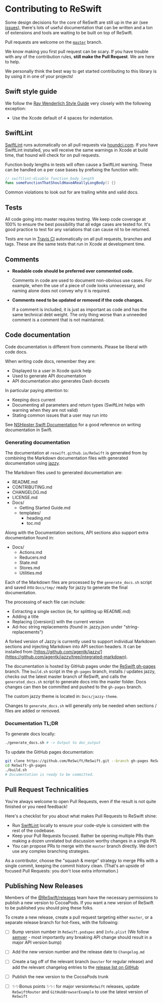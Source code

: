 # Contributing to ReSwift

Some design decisions for the core of ReSwift are still up in the air (see [issues](https://github.com/ReSwift/ReSwift/issues)), there's lots of useful documentation that can be written and a ton of extensions and tools are waiting to be built on top of ReSwift.

Pull requests are welcome on the [`master`](https://github.com/ReSwift/ReSwift) branch.

We know making you first pull request can be scary. If you have trouble with any of the contribution rules, **still make the Pull Request**. We are here to help.

We personally think the best way to get started contributing to this library is by using it in one of your projects!

## Swift style guide

We follow the [Ray Wenderlich Style Guide](https://github.com/raywenderlich/swift-style-guide) very closely with the following exception:

- Use the Xcode default of 4 spaces for indentation.

## SwiftLint

[SwiftLint](https://github.com/realm/SwiftLint) runs automatically on all pull requests via [houndci.com](https://houndci.com/). If you have SwiftLint installed, you will receive the same warnings in Xcode at build time, that hound will check for on pull requests.

Function body lengths in tests will often cause a SwiftLint warning. These can be handled on a per case bases by prefixing the function with:

```swift
// swiftlint:disable function_body_length
func someFunctionThatShouldHaveAReallyLongBody() {}
```

Common violations to look out for are trailing white and valid docs.

## Tests

All code going into master requires testing. We keep code coverage at 100% to ensure the best possibility that all edge cases are tested for. It's good practice to test for any variations that can cause nil to be returned.

Tests are run in [Travis CI](https://travis-ci.org/ReSwift/ReSwift) automatically on all pull requests, branches and tags. These are the same tests that run in Xcode at development time.

## Comments

- **Readable code should be preferred over commented code.**

    Comments in code are used to document non-obvious use cases. For example, when the use of a piece of code looks unnecessary, and naming alone does not convey why it is required.

- **Comments need to be updated or removed if the code changes.**

    If a comment is included, it is just as important as code and has the same technical debt weight. The only thing worse than a unneeded comment is a comment that is not maintained.

## Code documentation

Code documentation is different from comments. Please be liberal with code docs.

When writing code docs, remember they are:

- Displayed to a user in Xcode quick help
- Used to generate API documentation
- API documentation also generates Dash docsets

In particular paying attention to:

- Keeping docs current
- Documenting all parameters and return types (SwiftLint helps with warning when they are not valid)
- Stating common issues that a user may run into

See [NSHipster Swift Documentation](http://nshipster.com/swift-documentation/) for a good reference on writing documentation in Swift.

### Generating documentation

The documentation at `reswift.github.io/ReSwift` is generated from by combining the Markdown documentation files with generated documentation using [jazzy](https://github.com/realm/jazzy).

The Markdown files used to generated documentation are:

- README.md
- CONTRIBUTING.md
- CHANGELOG.md
- LICENSE.md
- Docs/
    - Getting Started Guide.md
    - templates/
        - heading.md
        - toc.md

Along with the Documentation sections, API sections also support extra documentation found in:

- Docs/
    - Actions.md
    - Reducers.md
    - State.md
    - Stores.md
    - Utilities.md

Each of the Markdown files are processed by the `generate_docs.sh` script and saved into `Docs/tmp/` ready for jazzy to generate the final documentation.

The processing of each file can include:

- Extracting a single section (ie, for splitting up README.md)
- Adding a title
- Replacing \{\{version\}\} with the current version
- Ad-hoc string replacements (found in .jazzy.json under "string-replacements")

A forked version of Jazzy is currently used to support individual Markdown sections and injecting Markdown into API section headers. It can be installed from [https://github.com/agentk/jazzy/](https://github.com/agentk/jazzy/tree/integrated-markdown).

The documentation is hosted by GitHub pages under the [ReSwift gh-pages](https://github.com/ReSwift/ReSwift/tree/gh-pages) branch. The `build.sh` script in the `gh-pages` branch, installs / updates jazzy, checks out the latest master branch of ReSwift, and calls the `generated_docs.sh` script to generate docs into the master folder. Docs changes can then be committed and pushed to the `gh-pages` branch.

The custom jazzy theme is located in: `Docs/jazzy-theme`.

Changes to `generate_docs.sh` will generally only be needed when sections / files are added or removed.

### Documentation TL;DR

To generate docs locally:

```bash
./generate_docs.sh # -> Output to doc_output
```

To update the GitHub pages documentation:

```bash
git clone https://github.com/ReSwift/ReSwift.git --branch gh-pages ReSwift-gh-pages
cd ReSwift-gh-pages
./build.sh
# Documentation is ready to be committed.
```

## Pull Request Technicalities

You're always welcome to open Pull Requests, even if the result is not quite finished or you need feedback!

Here's a checklist for you about what makes Pull Requests to ReSwift shine:

* Run [SwiftLint](https://github.com/realm/SwiftLint) locally to ensure your code-style is consistent with the rest of the codebase.
* Keep your Pull Requests focused. Rather be opening multiple PRs than making a dozen unrelated but discussion worthy changes in a single PR.
* You can propose PRs to merge with the `master` branch directly. We don't use any complex branching strategies.

As a contributor, choose the "squash & merge" strategy to merge PRs with a single commit, keeping the commit history clean. (That's an upside of focused Pull Requests: you don't lose extra information.)

## Publishing New Releases

Members of the [@ReSwift/releases](https://github.com/orgs/ReSwift/teams/releases) team have the necessary permissions to publish a new version to CocoaPods. If you want a new version of ReSwift to be published you should ping these folks.

To create a new release, create a pull request targeting either `master`, or a separate release branch for hot-fixes, with the following:

- [ ] Bump version number in `ReSwift.podspec` and `Info.plist` (We follow [semver](https://semver.org/) - most importantly any breaking API change should result in a major API version bump)
- [ ] Add the new version number and the release date to `Changelog.md`
- [ ] Create a tag off of the relevant branch (`master` for regular release) and add the relevant changelog entries to the [release list on GitHub](https://github.com/ReSwift/ReSwift/releases) 
- [ ] Publish the new version to the CocoaPods trunk
- [ ] ✨✨Bonus points ✨✨: for major version`ReSwift` releases, update `ReSwiftRouter` and `GitHubBrowserExample` to use the latest version of `ReSwift`

